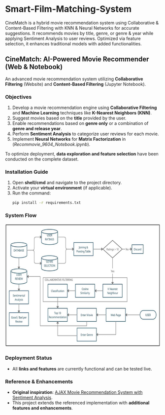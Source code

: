 # Smart-Film-Matching-System
CineMatch is a hybrid movie recommendation system using Collaborative &amp; Content-Based Filtering with KNN &amp; Neural Networks for accurate suggestions. It recommends movies by title, genre, or genre &amp; year while applying Sentiment Analysis to user reviews. Optimized via feature selection, it enhances traditional models with added functionalities.


## CineMatch: AI-Powered Movie Recommender (Web & Notebook)  

An advanced movie recommendation system utilizing **Collaborative Filtering** (Website) and **Content-Based Filtering** (Jupyter Notebook).  

### **Objectives**  

1. Develop a movie recommendation engine using **Collaborative Filtering** and **Machine Learning** techniques like **K-Nearest Neighbors (KNN)**.  
2. Suggest movies based on the **title** provided by the user.  
3. Enable recommendations based on **genre only** or a combination of **genre and release year**.  
4. Perform **Sentiment Analysis** to categorize user reviews for each movie.  
5. Implement **Neural Networks** for **Matrix Factorization** in (*Recommovie_9604_Notebook.ipynb*).  

To optimize deployment, **data exploration and feature selection** have been conducted on the complete dataset.  

### **Installation Guide**  
1. Open **shell/cmd** and navigate to the project directory.  
2. Activate your **virtual environment** (if applicable).  
3. Run the command:  
   ```bash
   pip install -r requirements.txt
   ```  

### **System Flow**  
<div align='center'>  
<img src='flow-diagram.JPG' height="400px">  
</div>  

### **Deployment Status**  
- All **links and features** are currently functional and can be tested live.  

### **Reference & Enhancements**  
- **Original inspiration**: [AJAX Movie Recommendation System with Sentiment Analysis](https://github.com/kishan0725/AJAX-Movie-Recommendation-System-with-Sentiment-Analysis).  
- This project extends the referenced implementation with **additional features and enhancements**.
